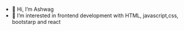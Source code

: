 - 👋 Hi, I’m Ashwag
- 👀 I’m interested in frontend development with HTML, javascript,css, bootstarp and react
<!---
Ashwag95/Ashwag95 is a ✨ special ✨ repository because its `README.md` (this file) appears on your GitHub profile.
You can click the Preview link to take a look at your changes.
--->

